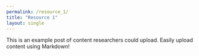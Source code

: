 ```yaml
---
permalink: /resource_1/
title: "Resource 1"
layout: single
---
```


<p>This is an example post of content researchers could upload.
Easily upload content using Markdown!</p>
